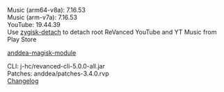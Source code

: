 Music (arm64-v8a): 7.16.53  
Music (arm-v7a): 7.16.53  
YouTube: 19.44.39  
Use [zygisk-detach](https://github.com/j-hc/zygisk-detach) to detach root ReVanced YouTube and YT Music from Play Store  

[anddea-magisk-module](https://github.com/X-android-pixel/anddea-module-root)
  
CLI: j-hc/revanced-cli-5.0.0-all.jar  
Patches: anddea/patches-3.4.0.rvp  
[Changelog](https://github.com/anddea/revanced-patches/releases/tag/v3.4.0)  
